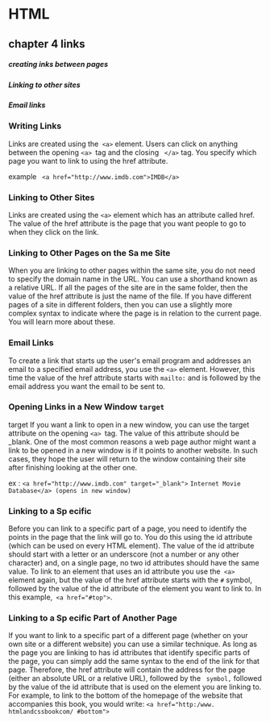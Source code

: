 <!-- Reading
From the Duckett HTML book:

Chapter 4: Ch.4 “Links” (pp.74-93)
Chapter 15: “Layout” (pp.358-404)
Note: This layout chapter is BIG. Focus your attention on understanding the core concepts presented on pp.358-364, and look at the code samples on the website that accompanies the textbook. You will have another reading assignment on this chapter, so do not try to digest it all now.

From the Duckett JS book:

Chapter 3 (first part): “Functions, Methods, and Objects” (pp.86-99 ONLY)
Article: “6 Reasons for Pair Programming” -->
# HTML
## chapter 4 links 

 ##### creating inks between pages
 ##### Linking to other sites 
 ##### Email links 
 
 ### Writing Links
 Links are created using the` <a>` element. Users can click on anything between the opening `<a> `tag and the closing
 ` </a>` tag. You specify which page you want to link to using the href attribute.

  example ` <a href="http://www.imdb.com">IMDB</a>`


### Linking to Other Sites
Links are created using the ` <a> ` element which has an attribute called href. The value of the href attribute is the page that you want people to go to when they click on the link.


### Linking to Other Pages on the Sa me Site
When you are linking to other
pages within the same site,
you do not need to specify the
domain name in the URL. You
can use a shorthand known as a
relative URL.
If all the pages of the site are in
the same folder, then the value
of the href attribute is just the
name of the file.
If you have different pages of a
site in different folders, then you
can use a slightly more complex
syntax to indicate where the
page is in relation to the current
page. You will learn more about
these.


### Email Links
To create a link that starts up
the user's email program and
addresses an email to a specified
email address, you use the ` <a> `
element. However, this time the
value of the href attribute starts
with ` mailto: ` and is followed by
the email address you want the
email to be sent to.

### Opening Links in a New Window  `target`
target
If you want a link to open in a
new window, you can use the
target attribute on the opening
`<a> `tag. The value of this
attribute should be _blank.
One of the most common
reasons a web page author
might want a link to be opened
in a new window is if it points to
another website. In such cases,
they hope the user will return
to the window containing their
site after finishing looking at the
other one.

ex : ` <a href="http://www.imdb.com" target="_blank"> `
` Internet Movie Database</a> (opens in new window) `





### Linking to a Sp ecific


Before you can link to a specific
part of a page, you need to
identify the points in the page
that the link will go to. You do
this using the id attribute (which
can be used on every HTML
element). 
The value of the id attribute
should start with a letter or an
underscore (not a number or
any other character) and, on a
single page, no two id attributes
should have the same value.
To link to an element that uses
an id attribute you use the` <a>`
element again, but the value of
the href attribute starts with
the ` # ` symbol, followed by the
value of the id attribute of the
element you want to link to. In
this example,`  <a href="#top"> `.  



### Linking to a Sp ecific Part of Another Page

If you want to link to a specific
part of a different page (whether
on your own site or a different
website) you can use a similar
technique.
As long as the page you are
linking to has id attributes that
identify specific parts of the
page, you can simply add the
same syntax to the end of the
link for that page.
Therefore, the href attribute
will contain the address for the
page (either an absolute URL or
a relative URL), followed by the
` symbol,` followed by the value
of the id attribute that is used on
the element you are linking to.
For example, to link to the
bottom of the homepage of the
website that accompanies this
book, you would write:
`<a href="http:/www. htmlandcssbookcom/ #bottom">`


